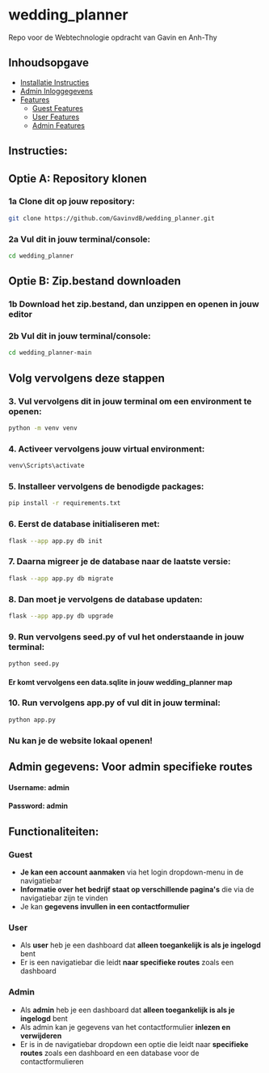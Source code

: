 # wedding_planner
Repo voor de Webtechnologie opdracht van Gavin en Anh-Thy

## Inhoudsopgave
- [Installatie Instructies](#instructies)
- [Admin Inloggegevens](#admin-gegevens-voor-admin-specifieke-routes)
- [Features](#functionaliteiten)
  - [Guest Features](#no-user)
  - [User Features](#user)
  - [Admin Features](#admin)

## Instructies:
## Optie A: Repository klonen
### 1a Clone dit op jouw repository: 
```bash
git clone https://github.com/GavinvdB/wedding_planner.git
```
### 2a Vul dit in jouw terminal/console:
```bash
cd wedding_planner
```
## Optie B: Zip.bestand downloaden
### 1b Download het zip.bestand, dan unzippen en openen in jouw editor
### 2b Vul dit in jouw terminal/console:
```bash
cd wedding_planner-main
```
## Volg vervolgens deze stappen
### 3. Vul vervolgens dit in jouw terminal om een environment te openen:
```bash
python -m venv venv
```
### 4. Activeer vervolgens jouw virtual environment:
```bash
venv\Scripts\activate
```
### 5. Installeer vervolgens de benodigde packages:
```bash
pip install -r requirements.txt
```
### 6. Eerst de database initialiseren met:
```bash
flask --app app.py db init
```
### 7. Daarna migreer je de database naar de laatste versie:
```bash
flask --app app.py db migrate
```
### 8. Dan moet je vervolgens de database updaten:
```bash
flask --app app.py db upgrade
```
### 9. Run vervolgens seed.py of vul het onderstaande in jouw terminal:
```bash
python seed.py
```
#### Er komt vervolgens een data.sqlite in jouw wedding_planner map 
### 10. Run vervolgens app.py of vul dit in jouw terminal:
```bash
python app.py
```

### Nu kan je de website lokaal openen!

## Admin gegevens: Voor admin specifieke routes
#### Username: admin
#### Password: admin

## Functionaliteiten:
### Guest
- **Je kan een account aanmaken** via het login dropdown-menu in de navigatiebar
- **Informatie over het bedrijf staat op verschillende pagina's** die via de navigatiebar zijn te vinden 
- Je kan **gegevens invullen in een contactformulier**
### User
- Als **user** heb je een dashboard dat **alleen toegankelijk is als je ingelogd** bent
- Er is een navigatiebar die leidt **naar specifieke routes** zoals een dashboard
### Admin
- Als **admin** heb je een dashboard dat **alleen toegankelijk is als je ingelogd** bent
- Als admin kan je gegevens van het contactformulier **inlezen en verwijderen**
- Er is in de navigatiebar dropdown een optie die leidt naar **specifieke routes** zoals een dashboard en een database voor de contactformulieren
